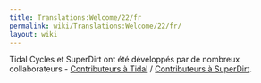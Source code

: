 ```yaml
---
title: Translations:Welcome/22/fr
permalink: wiki/Translations:Welcome/22/fr/
layout: wiki
---
```


Tidal Cycles et SuperDirt ont été développés par de nombreux
collaborateurs - [Contributeurs à
Tidal](https://github.com/tidalcycles/Tidal/graphs/contributors) /
[Contributeurs à
SuperDirt](https://github.com/musikinformatik/SuperDirt/graphs/contributors).
